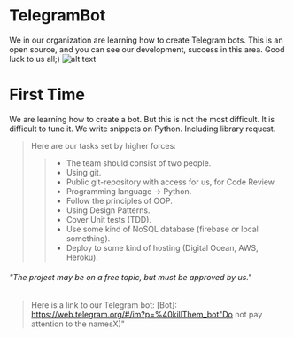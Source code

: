 # TelegramBot
We in our organization are learning how to create Telegram bots. This is an open source, and you can see our development, success in this area. Good luck to us all;)
![alt text](https://github.com/turingorganization/TelegramBot/blob/master/OurBotPhoto.png)
# First Time
We are learning how to create a bot. But this is not the most difficult. It is difficult to tune it. We write snippets on Python. Including library request.  
>Here are our tasks set by higher forces:  
>>- The team should consist of two people.
>>- Using git.
>>- Public git-repository with access for us, for Code Review.
>>- Programming language → Python.
>>- Follow the principles of OOP.
>>- Using Design Patterns.
>>- Cover Unit tests (TDD).
>>- Use some kind of NoSQL database (firebase or local something).
>>- Deploy to some kind of hosting (Digital Ocean, AWS, Heroku).
###### "The project may be on a free topic, but must be approved by us." ######
>Here is a link to our Telegram bot: [Bot]: https://web.telegram.org/#/im?p=%40killThem_bot"Do not pay attention to the namesX)"
